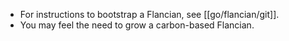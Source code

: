 - For instructions to bootstrap a Flancian, see [[go/flancian/git]].
- You may feel the need to grow a carbon-based Flancian.
